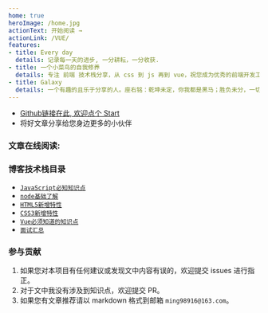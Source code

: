 ```yaml
---
home: true
heroImage: /home.jpg
actionText: 开始阅读 →
actionLink: /VUE/
features:
- title: Every day
  details: 记录每一天的进步, 一分耕耘，一分收获.
- title: 一个小菜鸟的自我修养
  details: 专注 前端 技术栈分享，从 css 到 js 再到 vue，祝您成为优秀的前端开发工程师
- title: Galaxy
  details: 一个有趣的且乐于分享的人。座右铭：乾坤未定，你我都是黑马；胜负未分，一切皆有变数！
---
```


- [Github链接在此, 欢迎点个 Start](https://github.com/ming556/vuepress-starter)
- 将好文章分享给您身边更多的小伙伴

### 文章在线阅读:

### 博客技术栈目录
* [ `JavaScript必知知识点`](/web/js/)
* [ `node基础了解`](/node/)
* [ `HTML5新增特性`](/web/html/)
* [ `CSS3新增特性`](/web/css/)
* [ `Vue必须知道的知识点`](/VUE/)
* [ `面试汇总`](/interview/)

### 参与贡献

1. 如果您对本项目有任何建议或发现文中内容有误的，欢迎提交 issues 进行指正。
2. 对于文中我没有涉及到知识点，欢迎提交 PR。
3. 如果您有文章推荐请以 markdown 格式到邮箱 `ming98916@163.com`。
